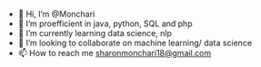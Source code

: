 - 👋 Hi, I’m @Monchari
- 👀 I’m proefficient in java, python, SQL and php
- 🌱 I’m currently learning data science, nlp
- 💞️ I’m looking to collaborate on machine learning/ data science
- 📫 How to reach me sharonmonchari18@gmail.com

<!---
Monchari/Monchari is a ✨ special ✨ repository because its `README.md` (this file) appears on your GitHub profile.
You can click the Preview link to take a look at your changes.
--->
